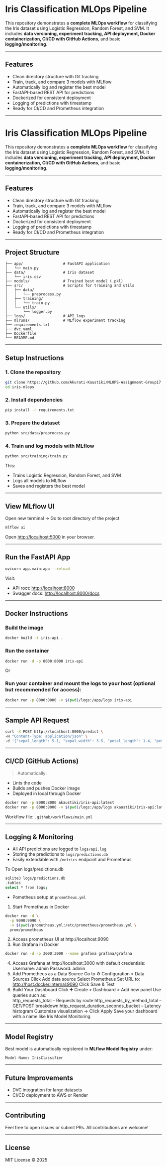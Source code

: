 # Iris Classification MLOps Pipeline

This repository demonstrates a **complete MLOps workflow** for classifying the Iris dataset using Logistic Regression, Random Forest, and SVM. It includes **data versioning, experiment tracking, API deployment, Docker containerization, CI/CD with GitHub Actions**, and basic **logging/monitoring**.

---

## Features

- Clean directory structure with Git tracking
- Train, track, and compare 3 models with MLflow
- Automatically log and register the best model
- FastAPI-based REST API for predictions
- Dockerized for consistent deployment
- Logging of predictions with timestamp
- Ready for CI/CD and Prometheus integration

---




# Iris Classification MLOps Pipeline

This repository demonstrates a **complete MLOps workflow** for classifying the Iris dataset using Logistic Regression, Random Forest, and SVM. It includes **data versioning, experiment tracking, API deployment, Docker containerization, CI/CD with GitHub Actions**, and basic **logging/monitoring**.

---

## Features

- Clean directory structure with Git tracking
- Train, track, and compare 3 models with MLflow
- Automatically log and register the best model
- FastAPI-based REST API for predictions
- Dockerized for consistent deployment
- Logging of predictions with timestamp
- Ready for CI/CD and Prometheus integration

---

## Project Structure

```
├── app/                  # FastAPI application
│   └── main.py
├── data/                 # Iris dataset
│   └── iris.csv
├── models/               # Trained best model (.pkl)
├── src/                  # Scripts for training and utils
│   ├── data/
│   │   └── preprocess.py
│   ├── training/
│   │   └── train.py
│   └── utils/
│       └── logger.py
├── logs/                 # API logs
├── mlruns/               # MLflow experiment tracking
├── requirements.txt
├── dvc.yaml
├── Dockerfile
└── README.md
```

---

## Setup Instructions

### 1. Clone the repository
```bash
git clone https://github.com/Akurati-Kaustiki/MLOPS-Assignment-Group17
cd iris-mlops
```

### 2. Install dependencies
```bash
pip install -r requirements.txt
```

### 3. Prepare the dataset
```bash
python src/data/preprocess.py
```

### 4. Train and log models with MLflow
```bash
python src/training/train.py
```

This:
- Trains Logistic Regression, Random Forest, and SVM
- Logs all models to MLflow
- Saves and registers the best model

---

## View MLflow UI
Open new terminal  -> Go to root directory of the project
```bash
mlflow ui
```
Open [http://localhost:5000](http://localhost:5000) in your browser.

---

## Run the FastAPI App

```bash
uvicorn app.main:app --reload
```

Visit:
- API root: [http://localhost:8000](http://localhost:8000)
- Swagger docs: [http://localhost:8000/docs](http://localhost:8000/docs)

---

## Docker Instructions

### Build the image
```bash
docker build -t iris-api .
```

### Run the container
```bash
docker run -d -p 8000:8000 iris-api
```
Or 
### Run your container and mount the logs to your host (optional but recommended for access):
```bash
docker run -p 8000:8000 -v $(pwd)/logs:/app/logs iris-api
```


---

## Sample API Request

```bash
curl -X POST http://localhost:8000/predict \
-H "Content-Type: application/json" \
-d '{"sepal_length": 5.1, "sepal_width": 3.5, "petal_length": 1.4, "petal_width": 0.2}'
```

---

## CI/CD (GitHub Actions)

> Automatically:
- Lints the code
- Builds and pushes Docker image
- Deployed in local through Docker

```bash
docker run -p 8000:8000 akaustiki/iris-api:latest
docker run -p 8000:8000 -v $(pwd)/logs:/app/logs akaustiki/iris-api:latest
```

Workflow file: `.github/workflows/main.yml`

---

## Logging & Monitoring

- All API predictions are logged to `logs/api.log`
- Storing the predictions to `logs/predictions.db`
- Easily extendable with `/metrics` endpoint and Prometheus

To Open logs/predictions.db
```bash
sqlite3 logs/predictions.db
.tables
select * from logs;
```

- Pometheus setup at `prometheus.yml`
1. Start Prometheus in Docker
```bash
docker run -d \
  -p 9090:9090 \
  -v $(pwd)/prometheus.yml:/etc/prometheus/prometheus.yml \
  prom/prometheus
```
2. Access prometheus UI at http://localhost:9090
3. Run Grafana in Docker
```bash
docker run -d -p 3000:3000 --name grafana grafana/grafana
```
4. Access Grafana at http://localhost:3000 with default credentials:
    Username: admin
    Password: admin
5. Add Prometheus as a Data Source
    Go to ⚙️ Configuration > Data Sources
    Click Add data source
    Select Prometheus
    Set URL to: http://host.docker.internal:9090
    Click Save & Test
6. Build Your Dashboard
    Click ➕ Create > Dashboard > Add new panel
    Use queries such as:    
        http_requests_total – Requests by route
        http_requests_by_method_total – GET/POST breakdown
        http_request_duration_seconds_bucket – Latency histogram
    Customize visualization → Click Apply
    Save your dashboard with a name like Iris Model Monitoring

---

## Model Registry

Best model is automatically registered in **MLflow Model Registry** under:
```
Model Name: IrisClassifier
```

---

## Future Improvements
- DVC integration for large datasets
- CI/CD deployment to AWS or Render

---

## Contributing

Feel free to open issues or submit PRs. All contributions are welcome!

---

## License

MIT License © 2025

